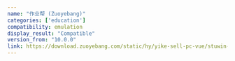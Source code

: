 ```yaml
---
name: "作业帮 (Zuoyebang)"
categories: ['education']
compatibility: emulation
display_result: "Compatible"
version_from: "10.0.0"
link: https://download.zuoyebang.com/static/hy/yike-sell-pc-vue/stuwin-zyb.html
---
```

